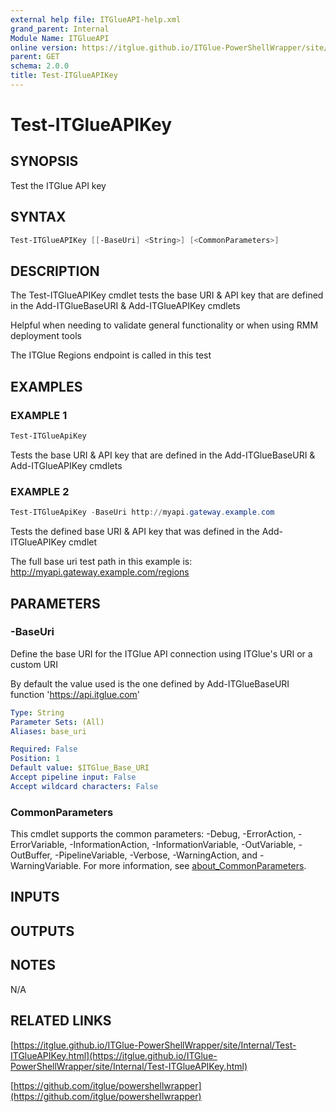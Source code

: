 ```yaml
---
external help file: ITGlueAPI-help.xml
grand_parent: Internal
Module Name: ITGlueAPI
online version: https://itglue.github.io/ITGlue-PowerShellWrapper/site/Internal/Test-ITGlueAPIKey.html
parent: GET
schema: 2.0.0
title: Test-ITGlueAPIKey
---
```


# Test-ITGlueAPIKey

## SYNOPSIS
Test the ITGlue API key

## SYNTAX

```powershell
Test-ITGlueAPIKey [[-BaseUri] <String>] [<CommonParameters>]
```

## DESCRIPTION
The Test-ITGlueAPIKey cmdlet tests the base URI & API key that are defined
in the Add-ITGlueBaseURI & Add-ITGlueAPIKey cmdlets

Helpful when needing to validate general functionality or when using
RMM deployment tools

The ITGlue Regions endpoint is called in this test

## EXAMPLES

### EXAMPLE 1
```powershell
Test-ITGlueApiKey
```

Tests the base URI & API key that are defined in the
Add-ITGlueBaseURI & Add-ITGlueAPIKey cmdlets

### EXAMPLE 2
```powershell
Test-ITGlueApiKey -BaseUri http://myapi.gateway.example.com
```

Tests the defined base URI & API key that was defined in
the Add-ITGlueAPIKey cmdlet

The full base uri test path in this example is:
    http://myapi.gateway.example.com/regions

## PARAMETERS

### -BaseUri
Define the base URI for the ITGlue API connection
using ITGlue's URI or a custom URI

By default the value used is the one defined by Add-ITGlueBaseURI function
    'https://api.itglue.com'

```yaml
Type: String
Parameter Sets: (All)
Aliases: base_uri

Required: False
Position: 1
Default value: $ITGlue_Base_URI
Accept pipeline input: False
Accept wildcard characters: False
```

### CommonParameters
This cmdlet supports the common parameters: -Debug, -ErrorAction, -ErrorVariable, -InformationAction, -InformationVariable, -OutVariable, -OutBuffer, -PipelineVariable, -Verbose, -WarningAction, and -WarningVariable. For more information, see [about_CommonParameters](http://go.microsoft.com/fwlink/?LinkID=113216).

## INPUTS

## OUTPUTS

## NOTES
N/A

## RELATED LINKS

[https://itglue.github.io/ITGlue-PowerShellWrapper/site/Internal/Test-ITGlueAPIKey.html](https://itglue.github.io/ITGlue-PowerShellWrapper/site/Internal/Test-ITGlueAPIKey.html)

[https://github.com/itglue/powershellwrapper](https://github.com/itglue/powershellwrapper)

